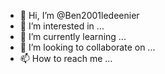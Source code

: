 - 👋 Hi, I’m @Ben2001ledeenier
- 👀 I’m interested in ...
- 🌱 I’m currently learning ...
- 💞️ I’m looking to collaborate on ...
- 📫 How to reach me ...

<!---
Ben2001ledeenier/Ben2001ledeenier is a ✨ special ✨ repository because its `README.md` (this file) appears on your GitHub profile.
You can click the Preview link to take a look at your changes.
--->
